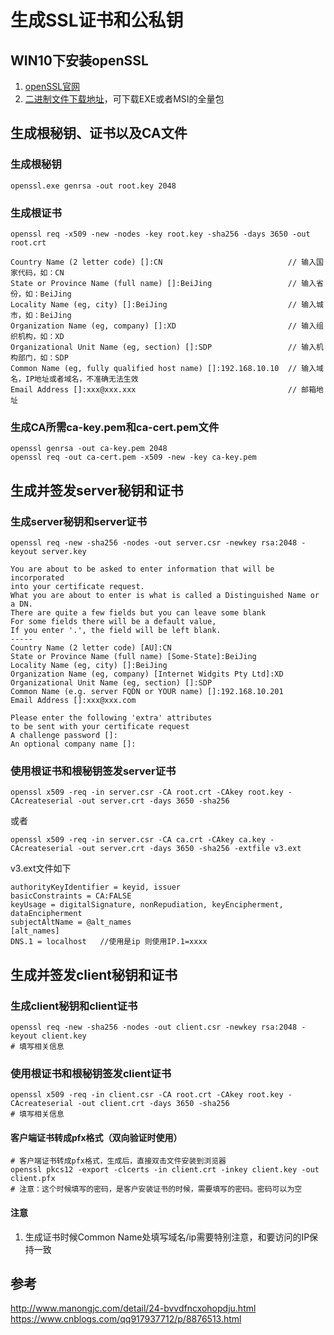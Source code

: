 # 生成SSL证书和公私钥

## WIN10下安装openSSL
1. [openSSL官网](https://www.openssl.org/)
1. [二进制文件下载地址](https://slproweb.com/products/Win32OpenSSL.html)，可下载EXE或者MSI的全量包

## 生成根秘钥、证书以及CA文件
### 生成根秘钥
```text
openssl.exe genrsa -out root.key 2048
```
### 生成根证书
```text
openssl req -x509 -new -nodes -key root.key -sha256 -days 3650 -out root.crt

Country Name (2 letter code) []:CN                            // 输入国家代码，如：CN
State or Province Name (full name) []:BeiJing                 // 输入省份，如：BeiJing
Locality Name (eg, city) []:BeiJing                           // 输入城市，如：BeiJing
Organization Name (eg, company) []:XD                         // 输入组织机构，如：XD
Organizational Unit Name (eg, section) []:SDP                 // 输入机构部门，如：SDP
Common Name (eg, fully qualified host name) []:192.168.10.10  // 输入域名，IP地址或者域名，不准确无法生效  
Email Address []:xxx@xxx.xxx                                  // 邮箱地址
```
### 生成CA所需ca-key.pem和ca-cert.pem文件
```text
openssl genrsa -out ca-key.pem 2048
openssl req -out ca-cert.pem -x509 -new -key ca-key.pem
```

## 生成并签发server秘钥和证书
### 生成server秘钥和server证书
```text
openssl req -new -sha256 -nodes -out server.csr -newkey rsa:2048 -keyout server.key

You are about to be asked to enter information that will be incorporated
into your certificate request.
What you are about to enter is what is called a Distinguished Name or a DN.
There are quite a few fields but you can leave some blank
For some fields there will be a default value,
If you enter '.', the field will be left blank.
-----
Country Name (2 letter code) [AU]:CN
State or Province Name (full name) [Some-State]:BeiJing
Locality Name (eg, city) []:BeiJing
Organization Name (eg, company) [Internet Widgits Pty Ltd]:XD
Organizational Unit Name (eg, section) []:SDP
Common Name (e.g. server FQDN or YOUR name) []:192.168.10.201
Email Address []:xxx@xxx.com

Please enter the following 'extra' attributes
to be sent with your certificate request
A challenge password []:
An optional company name []:
```
### 使用根证书和根秘钥签发server证书
```text
openssl x509 -req -in server.csr -CA root.crt -CAkey root.key -CAcreateserial -out server.crt -days 3650 -sha256
```
或者
```text
openssl x509 -req -in server.csr -CA ca.crt -CAkey ca.key -CAcreateserial -out server.crt -days 3650 -sha256 -extfile v3.ext
```
v3.ext文件如下
```text
authorityKeyIdentifier = keyid, issuer
basicConstraints = CA:FALSE
keyUsage = digitalSignature, nonRepudiation, keyEncipherment, dataEncipherment
subjectAltName = @alt_names
[alt_names]
DNS.1 = localhost   //使用是ip 则使用IP.1=xxxx
```
## 生成并签发client秘钥和证书
### 生成client秘钥和client证书
```text
openssl req -new -sha256 -nodes -out client.csr -newkey rsa:2048 -keyout client.key
# 填写相关信息
```
### 使用根证书和根秘钥签发client证书
```text
openssl x509 -req -in client.csr -CA root.crt -CAkey root.key -CAcreateserial -out client.crt -days 3650 -sha256
# 填写相关信息
```
#### 客户端证书转成pfx格式（双向验证时使用）
```text
# 客户端证书转成pfx格式，生成后，直接双击文件安装到浏览器
openssl pkcs12 -export -clcerts -in client.crt -inkey client.key -out client.pfx
# 注意：这个时候填写的密码，是客户安装证书的时候，需要填写的密码。密码可以为空
```

#### 注意
1. 生成证书时候Common Name处填写域名/ip需要特别注意，和要访问的IP保持一致

## 参考
http://www.manongjc.com/detail/24-bvvdfncxohopdju.html
https://www.cnblogs.com/qq917937712/p/8876513.html